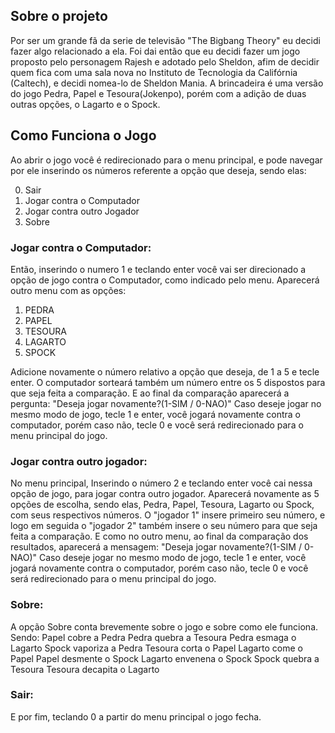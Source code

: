 <h2>Sobre o projeto</h2>

Por ser um grande fã da serie de televisão "The Bigbang Theory" eu decidi fazer algo relacionado a ela. 
Foi dai então que eu decidi fazer um jogo proposto pelo personagem Rajesh e adotado pelo Sheldon,
afim de decidir quem fica com uma sala nova no Instituto de Tecnologia da Califórnia (Caltech), e decidi nomea-lo de Sheldon Mania. A brincadeira é
uma versão do jogo Pedra, Papel e Tesoura(Jokenpo), porém com a adição de duas outras opções, o Lagarto e o Spock.


<h2>Como Funciona o Jogo</h2>

Ao abrir o jogo você é redirecionado para o menu principal, e pode navegar por ele inserindo os números referente a opção que deseja, sendo elas:

0. Sair
1. Jogar contra o Computador
2. Jogar contra outro Jogador
3. Sobre


<h3>Jogar contra o Computador:</h3>

Então, inserindo o numero 1 e teclando enter você vai ser direcionado a opção de jogo contra o Computador, como indicado pelo menu.
Aparecerá outro menu com as opções:
1. PEDRA
2. PAPEL
3. TESOURA
4. LAGARTO
5. SPOCK

Adicione novamente o número relativo a opção que deseja, de 1 a 5 e tecle enter. O computador sorteará também um número entre os
5 dispostos para que seja feita a comparação. E ao final da comparação aparecerá a pergunta: "Deseja jogar novamente?(1-SIM / 0-NAO)"
Caso deseje jogar no mesmo modo de jogo, tecle 1 e enter, você jogará novamente contra o computador, porém caso não, tecle 0 e você
será redirecionado para o menu principal do jogo.


<h3>Jogar contra outro jogador:</h3>

No menu principal, Inserindo o número 2 e teclando enter você cai nessa opção de jogo, para jogar contra outro jogador.
Aparecerá novamente as 5 opções de escolha, sendo elas, Pedra, Papel, Tesoura, Lagarto ou Spock, com seus respectivos números.
O "jogador 1" insere primeiro seu número, e logo em seguida o "jogador 2" também insere o seu número para que seja feita a comparação.
E como no outro menu, ao final da comparação dos resultados, aparecerá a mensagem: "Deseja jogar novamente?(1-SIM / 0-NAO)"
Caso deseje jogar no mesmo modo de jogo, tecle 1 e enter, você jogará novamente contra o computador, porém caso não, tecle 0 e você
será redirecionado para o menu principal do jogo.

<h3>Sobre:</h3>

A opção Sobre conta brevemente sobre o jogo e sobre como ele funciona. Sendo:
Papel cobre a Pedra
Pedra quebra a Tesoura
Pedra esmaga o Lagarto
Spock vaporiza a Pedra
Tesoura corta o Papel
Lagarto come o Papel
Papel desmente o Spock
Lagarto envenena o Spock
Spock quebra a Tesoura
Tesoura decapita o Lagarto

<h3>Sair:</h3>

E por fim, teclando 0 a partir do menu principal o jogo fecha.
